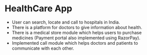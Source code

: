 # HealthCare App

- User can search, locate and call to hospitals in India.
- There is a platform for doctors to give information about health.
- There is a medical store module which helps users to purchase medicines (Payment portal also implemented using RazorPay).
- Implemented call module which helps doctors and patients to communicate with each other.
